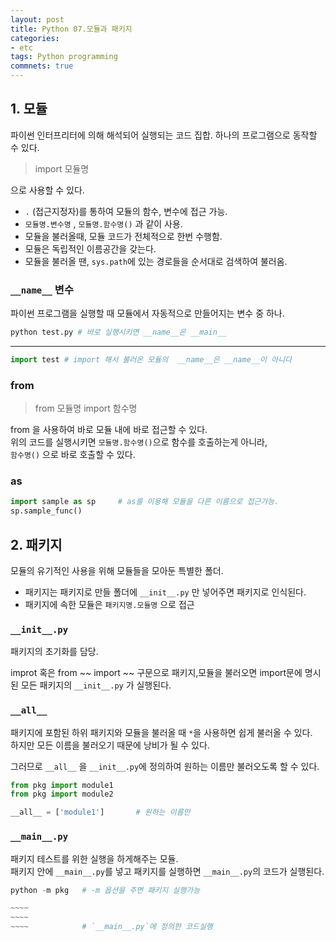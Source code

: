 ```yaml
---
layout: post
title: Python 07.모듈과 패키지
categories:
- etc
tags: Python programming
commnets: true
---
```


## 1. 모듈

파이썬 인터프리터에 의해 해석되어 실행되는 코드 집합. 하나의 프로그램으로 동작할 수 있다.  

> import 모듈명

으로 사용할 수 있다.  

- `.` (접근지정자)를 통하여 모듈의 함수, 변수에 접근 가능. 
- `모듈명.변수명` , `모듈명.함수명()` 과 같이 사용.
- 모듈을 불러올때, 모듈 코드가 전체적으로 한번 수행함.
- 모듈은 독립적인 이름공간을 갖는다.
- 모듈을 불러올 땐, `sys.path`에 있는 경로들을 순서대로 검색하여 불러옴.

### `__name__` 변수

파이썬 프로그램을 실행할 때 모듈에서 자동적으로 만들어지는 변수 중 하나.  

```python
python test.py # 바로 실행시키면 __name__은 __main__
```

---

```python
import test # import 해서 불러온 모듈의  __name__은 __name__이 아니다
```

### from

> from 모듈명 import 함수명

from 을 사용하여 바로 모듈 내에 바로 접근할 수 있다.  
위의 코드를 실행시키면 `모듈명.함수명()`으로 함수를 호출하는게 아니라,  
`함수명()` 으로 바로 호출할 수 있다.

### as

```python
import sample as sp		# as를 이용해 모듈을 다른 이름으로 접근가능.
sp.sample_func()
```

## 2. 패키지

모듈의 유기적인 사용을 위해 모듈들을 모아둔 특별한 폴더.  

- 패키지는 패키지로 만들 폴더에 `__init__.py` 만 넣어주면 패키지로 인식된다.
- 패키지에 속한 모듈은 `패키지명.모듈명` 으로 접근

### `__init__.py`

패키지의 초기화를 담당.

improt 혹은 from ~~ import ~~ 구문으로 패키지,모듈을 불러오면 import문에 명시된 모든 패키지의 `__init__.py` 가 실행된다.  

### `__all__`

패키지에 포함된 하위 패키지와 모듈을 불러올 때 `*`을 사용하면 쉽게 불러올 수 있다.  
하지만 모든 이름을 불러오기 때문에 낭비가 될 수 있다.  

그러므로 `__all__` 을 `__init__.py`에 정의하여 원하는 이름만 불러오도록 할 수 있다.

```python
from pkg import module1
from pkg import module2

__all__ = ['module1']		# 원하는 이름만
```

### `__main__.py`

패키지 테스트를 위한 실행을 하게해주는 모듈.  
패키지 안에 `__main__.py`를 넣고 패키지를 실행하면 `__main__.py`의 코드가 실행된다.  

```python
python -m pkg	# -m 옵션을 주면 패키지 실행가능

~~~~
~~~~
~~~~			# `__main__.py`에 정의한 코드실행
```

